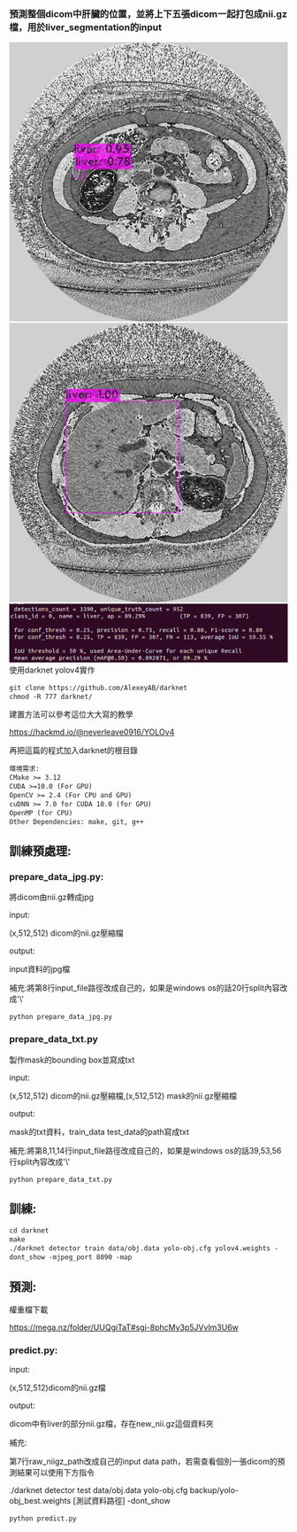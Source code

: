 ### 預測整個dicom中肝臟的位置，並將上下五張dicom一起打包成nii.gz檔，用於liver_segmentation的input
![image](https://github.com/das61005/liver_detection/blob/main/map_89_test_file/IMG_1_2_840_113619_111_111_111_296519572_707_1513705981_041257362_23.jpg)
![image](https://github.com/das61005/liver_detection/blob/main/map_89_test_file/IMG_1_2_840_113619_111_111_111_296519572_707_1513705981_041257362_89.jpg)
![image](https://github.com/das61005/liver_detection/blob/main/map_89_test_file/map.png)
使用darknet yolov4實作

    git clone https://github.com/AlexeyAB/darknet
    chmod -R 777 darknet/
    
建置方法可以參考這位大大寫的教學

https://hackmd.io/@neverleave0916/YOLOv4

再把這篇的程式加入darknet的根目錄

    環境需求:
    CMake >= 3.12
    CUDA >=10.0 (For GPU)
    OpenCV >= 2.4 (For CPU and GPU)
    cuDNN >= 7.0 for CUDA 10.0 (for GPU)
    OpenMP (for CPU)
    Other Dependencies: make, git, g++

## 訓練預處理:
### prepare_data_jpg.py:

將dicom由nii.gz轉成jpg

input:

(x,512,512) dicom的nii.gz壓縮檔

output:
    
input資料的jpg檔

補充:將第8行input_file路徑改成自己的，如果是windows os的話20行split內容改成'\\'

    python prepare_data_jpg.py 

### prepare_data_txt.py
    
製作mask的bounding box並寫成txt

input:
    
(x,512,512) dicom的nii.gz壓縮檔,(x,512,512) mask的nii.gz壓縮檔

output:

mask的txt資料，train_data test_data的path寫成txt

補充:將第8,11,14行input_file路徑改成自己的，如果是windows os的話39,53,56行split內容改成'\\'

    python prepare_data_txt.py 

## 訓練:

    cd darknet
    make
    ./darknet detector train data/obj.data yolo-obj.cfg yolov4.weights -dont_show -mjpeg_port 8090 -map

## 預測:

權重檔下載

https://mega.nz/folder/UUQgiTaT#sgj-8phcMy3p5JVvlm3U6w


### predict.py:

input:

(x,512,512)dicom的nii.gz檔

output:

dicom中有liver的部分nii.gz檔，存在new_nii.gz這個資料夾

補充:

第7行raw_niigz_path改成自己的input data path，若需查看個別一張dicom的預測結果可以使用下方指令

./darknet detector test data/obj.data yolo-obj.cfg backup/yolo-obj_best.weights [測試資料路徑] -dont_show

    python predict.py

